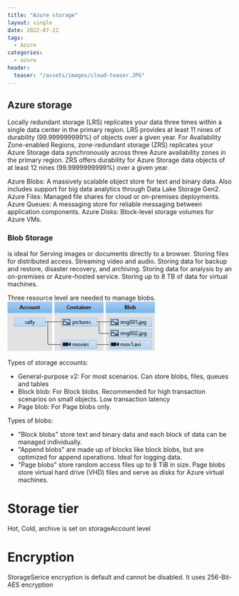 ```yaml
---
title: "Azure storage"
layout: single
date: 2022-07-22
tags:
  - Azure 
categories:
  - azure
header:
  teaser: "/assets/images/cloud-teaser.JPG"
---
```



## Azure storage
Locally redundant storage (LRS) replicates your data three times within a single data center in the primary region. LRS provides at least 11 nines of durability (99.999999999%) of objects over a given year.
For Availability Zone-enabled Regions, zone-redundant storage (ZRS) replicates your Azure Storage data synchronously across three Azure availability zones in the primary region. ZRS offers durability for Azure Storage data objects of at least 12 nines (99.9999999999%) over a given year.


Azure Blobs: A massively scalable object store for text and binary data. Also includes support for big data analytics through Data Lake Storage Gen2.
Azure Files: Managed file shares for cloud or on-premises deployments.
Azure Queues: A messaging store for reliable messaging between application components.
Azure Disks: Block-level storage volumes for Azure VMs.


### Blob Storage

is ideal for
Serving images or documents directly to a browser.
Storing files for distributed access.
Streaming video and audio.
Storing data for backup and restore, disaster recovery, and archiving.
Storing data for analysis by an on-premises or Azure-hosted service.
Storing up to 8 TB of data for virtual machines.

Three resource level are needed to manage blobs.
![](blob1.png)

Types of storage accounts:
* General-purpose v2: For most scenarios. Can store blobs, files, queues and tables
* Block blob: For Block blobs. Recommended for high transaction scenarios on small objects. Low transaction latency
* Page blob: For Page blobs only.

Types of blobs:
* "Block blobs" store text and binary data and each block of data can be managed individually.
* "Append blobs" are made up of blocks like block blobs, but are optimized for append operations. Ideal for logging data.
* "Page blobs" store random access files up to 8 TiB in size. Page blobs store virtual hard drive (VHD) files and serve as disks for Azure virtual machines.
# Storage tier
Hot, Cold, archive is set on storageAccount level

# Encryption
StorageSerice encryption is default and cannot be disabled. It uses 256-Bit-AES encryption